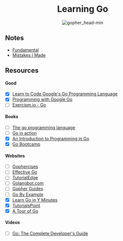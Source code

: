 <h1 align="center">Learning Go</h1>

<p align="center"> 
  <img src="https://user-images.githubusercontent.com/11765228/48174695-01aa0100-e344-11e8-8b31-5e6f05b84184.png" alt="gopher_head-min">
</p>

## Notes

- [Fundamental](https://github.com/LIYINGZHEN/learning-go/blob/master/fundamental.md)
- [Mistakes I Made](https://github.com/LIYINGZHEN/learning-go/blob/master/mistakes-i-made.md)

## Resources

#### Good

- [x] [Learn to Code Google's Go Programming Language](http://bit.ly/2DMm6S7)
- [x] [Programming with Google Go](https://goo.gl/Y1r1bA)
- [ ] [Exercism.io - Go](http://exercism.io/languages/go)

#### Books

- [ ] [The go programming language](https://www.gopl.io)
- [ ] [Go in action](https://www.manning.com/books/go-in-action)
- [x] [An Introduction to Programming in Go](https://www.golang-book.com/books/intro)
- [x] [Go Bootcamp](http://www.golangbootcamp.com/book/)

#### Websites

- [ ] [Gophercises](https://gophercises.com)
- [ ] [Effective Go](https://golang.org/doc/effective_go.html)
- [ ] [TutorialEdge](https://tutorialedge.net/course/golang/)
- [ ] [Golangbot.com](https://golangbot.com/learn-golang-series/)
- [ ] [Gopher Guides](https://www.gopherguides.com/)
- [ ] [Go By Example](https://gobyexample.com/)
- [x] [Learn Go in Y Minutes](https://learnxinyminutes.com/docs/go/)
- [x] [TutorialsPoint](https://www.tutorialspoint.com/go/)
- [x] [A Tour of Go](https://tour.golang.org/)

#### Videos

- [ ] [Go: The Complete Developer's Guide](https://www.udemy.com/go-the-complete-developers-guide)
